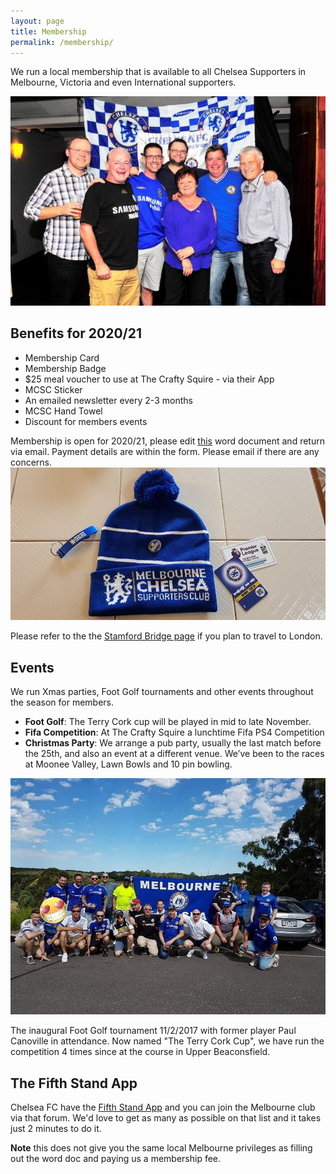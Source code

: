 ```yaml
---
layout: page
title: Membership
permalink: /membership/
---
```

We run a local membership that is available to all Chelsea Supporters in Melbourne, Victoria and even International supporters.

![membership](/assets/membership1.jpg)

## Benefits for 2020/21
- Membership Card
- Membership Badge
- $25 meal voucher to use at The Crafty Squire - via their App
- MCSC Sticker
- An emailed newsletter every 2-3 months
- MCSC Hand Towel
- Discount for members events

Membership is open for 2020/21, please edit [this](/assets/membershipform.docx) word document and return via email. Payment details are within the form. Please email if there are any concerns.
<br>
![membershippack.jpg](/assets/membershippack.jpg)
<br>



Please refer to the the [Stamford Bridge page](https://www.melbournechelsea.com.au/stamfordbridge/) if you plan to travel to London.


## Events
We run Xmas parties, Foot Golf tournaments and other events throughout the season for members.

- **Foot Golf**: The Terry Cork cup will be played in mid to late November.
- **Fifa Competition**: At The Crafty Squire a lunchtime Fifa PS4 Competition
- **Christmas Party**: We arrange a pub party, usually the last match before the 25th, and also an event at a different venue. We’ve been to the races at Moonee Valley, Lawn Bowls and 10 pin bowling.

![terrycorkcup](/assets/membershipcomp.jpg)

The inaugural Foot Golf tournament 11/2/2017 with former player Paul Canoville in attendance. Now named "The Terry Cork Cup", we have run the competition 4 times since at the course in Upper Beaconsfield.


## The Fifth Stand App
Chelsea FC have the [Fifth Stand App](https://apps.apple.com/au/app/chelsea-fc-the-5th-stand/id1353142218) and you can join the Melbourne club via that forum. We'd love to get as many as possible on that list and it takes just 2 minutes to do it.

**Note** this does not give you the same local Melbourne privileges as filling out the word doc and paying us a membership fee.
